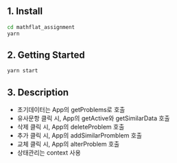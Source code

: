 ## 1. Install
```bash
cd mathflat_assignment
yarn
```

## 2. Getting Started
```bash
yarn start
```

## 3. Description
* 초기데이터는 App의 getProblems로 호출
* 유사문항 클릭 시, App의 getActive와 getSimilarData 호출
* 삭제 클릭 시, App의 deleteProblem 호출
* 추가 클릭 시, App의 addSimilarPromblem 호출
* 교체 클릭 시, App의 alterProblem 호출
* 상태관리는 context 사용
